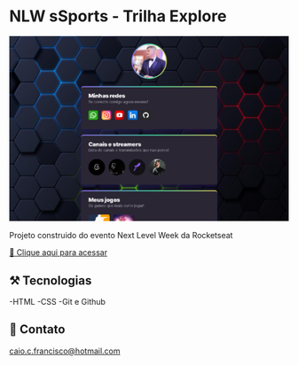 # NLW sSports - Trilha Explore

![preview](./.github/preview.png)

Projeto construido do evento Next Level Week da Rocketseat

[🔗 Clique aqui para acessar](https://caiocamargoo.github.io/Profile/)

## ⚒️ Tecnologias

-HTML
-CSS
-Git e Github

## 📧 Contato


caio.c.francisco@hotmail.com